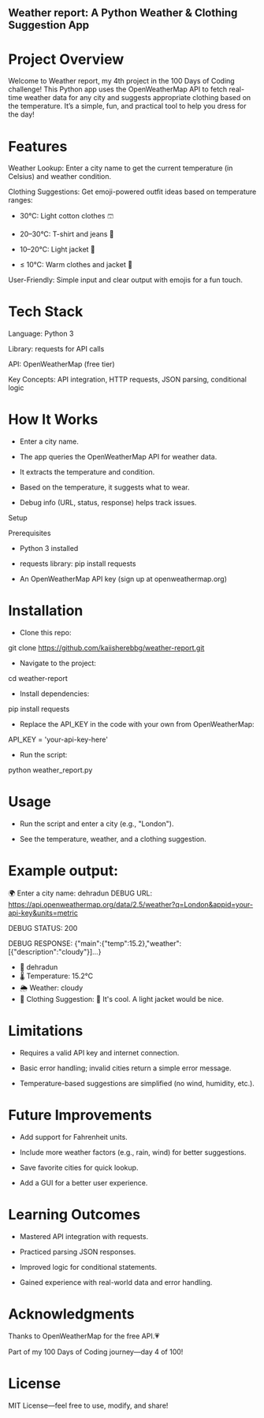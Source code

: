 ## Weather report: A Python Weather & Clothing Suggestion App

# Project Overview

Welcome to Weather report, my 4th project in the 100 Days of Coding challenge! This Python app uses the OpenWeatherMap API to fetch real-time weather data for any city and suggests appropriate clothing based on the temperature. It’s a simple, fun, and practical tool to help you dress for the day!

# Features





 Weather Lookup: Enter a city name to get the current temperature (in Celsius) and weather condition.



 Clothing Suggestions: Get emoji-powered outfit ideas based on temperature ranges:





 - 30°C: Light cotton clothes 🩳



- 20–30°C: T-shirt and jeans 👕



- 10–20°C: Light jacket 🧥



- ≤ 10°C: Warm clothes and jacket 🧣






 User-Friendly: Simple input and clear output with emojis for a fun touch.

# Tech Stack





 Language: Python 3



 Library: requests for API calls



 API: OpenWeatherMap (free tier)



 Key Concepts: API integration, HTTP requests, JSON parsing, conditional logic

# How It Works





- Enter a city name.



- The app queries the OpenWeatherMap API for weather data.



- It extracts the temperature and condition.



- Based on the temperature, it suggests what to wear.



- Debug info (URL, status, response) helps track issues.

 Setup

 Prerequisites





- Python 3 installed



- requests library: pip install requests



- An OpenWeatherMap API key (sign up at openweathermap.org)

# Installation





 - Clone this repo:

git clone https://github.com/kaiisherebbg/weather-report.git



 - Navigate to the project:

cd weather-report



 - Install dependencies:

pip install requests



 - Replace the API_KEY in the code with your own from OpenWeatherMap:

API_KEY = 'your-api-key-here'



 - Run the script:

python weather_report.py

# Usage





- Run the script and enter a city (e.g., "London").



- See the temperature, weather, and a clothing suggestion.



# Example output:

🌍 Enter a city name: dehradun
 DEBUG URL: https://api.openweathermap.org/data/2.5/weather?q=London&appid=your-api-key&units=metric
 

 DEBUG STATUS: 200

 
 DEBUG RESPONSE: {"main":{"temp":15.2},"weather":[{"description":"cloudy"}]...}

- 📍 dehradun
- 🌡️ Temperature: 15.2°C
- 🌦️ Weather: cloudy
- 👚 Clothing Suggestion: 🧥 It's cool. A light jacket would be nice.

# Limitations





- Requires a valid API key and internet connection.



- Basic error handling; invalid cities return a simple error message.



- Temperature-based suggestions are simplified (no wind, humidity, etc.).

# Future Improvements





- Add support for Fahrenheit units.



- Include more weather factors (e.g., rain, wind) for better suggestions.



- Save favorite cities for quick lookup.



- Add a GUI for a better user experience.

# Learning Outcomes





- Mastered API integration with requests.



- Practiced parsing JSON responses.



- Improved logic for conditional statements.



- Gained experience with real-world data and error handling.

# Acknowledgments





Thanks to OpenWeatherMap for the free API.💗



 Part of my 100 Days of Coding journey—day 4 of 100!

# License

 MIT License—feel free to use, modify, and share!
